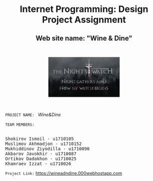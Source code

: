 <h1 align="center">Internet Programming: Design Project Assignment</h1>
<h2 align="center">Web site name: "Wine & Dine"</h2>
<br>
<p align="center"><img src="futured-img.jpg" height='128px'></p>
<br>

`PROJECT NAME:` &nbsp; *Wine&Dine*

`TEAM MEMBERS:`
<pre>

Shokirov Ismoil - u1710105
Muslimov Akhmadjon - u1710152
Mukhiddinov Ziyodilla - u1710090
Akbarov Javokhir - u1710087
Ortikov Dadakhon - u1710025
Khamraev Izzat - u1710026
</pre>

`Project Link:` https://wineadndine.000webhostapp.com


